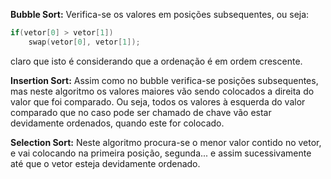 __Bubble Sort:__ Verifica-se os valores em posições subsequentes, ou seja: 
```C++
if(vetor[0] > vetor[1])
    swap(vetor[0], vetor[1]);
```
claro que isto é considerando que a ordenação é em ordem crescente.

__Insertion Sort:__ Assim como no bubble verifica-se posições subsequentes, mas neste algoritmo
os valores maiores vão sendo colocados a direita do valor que foi comparado. Ou seja, todos os valores 
à esquerda do valor comparado que no caso pode ser chamado de chave vão estar devidamente ordenados,
quando este for colocado.

__Selection Sort:__ Neste algoritmo procura-se o menor valor contido no vetor, e vai colocando na primeira 
posição, segunda... e assim sucessivamente até que o vetor esteja devidamente ordenado.
